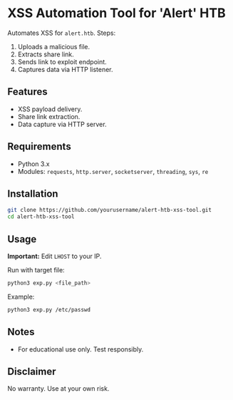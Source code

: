 # XSS Automation Tool for 'Alert' HTB

Automates XSS for `alert.htb`. Steps:
1. Uploads a malicious file.
2. Extracts share link.
3. Sends link to exploit endpoint.
4. Captures data via HTTP listener.

## Features
- XSS payload delivery.
- Share link extraction.
- Data capture via HTTP server.

## Requirements
- Python 3.x
- Modules: `requests`, `http.server`, `socketserver`, `threading`, `sys`, `re`

## Installation
```bash
git clone https://github.com/yourusername/alert-htb-xss-tool.git
cd alert-htb-xss-tool
```

## Usage
**Important:** Edit `LHOST` to your IP.

Run with target file:
```bash
python3 exp.py <file_path>
```
Example:
```bash
python3 exp.py /etc/passwd
```

## Notes
- For educational use only. Test responsibly.

## Disclaimer
No warranty. Use at your own risk.

